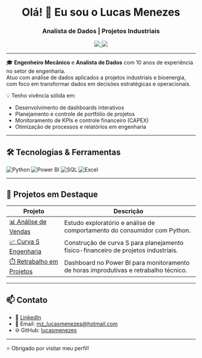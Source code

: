<h1 align="center">Olá! 👋 Eu sou o Lucas Menezes</h1>
<h3 align="center">Analista de Dados | Projetos Industriais</h3>

<p align="center">
  <a href="https://www.linkedin.com/in/lucasmenezess/">
    <img src="https://img.shields.io/badge/LinkedIn-Lucas%20Menezes-blue?style=flat&logo=linkedin&logoColor=white" />
  </a>
  <a href="mailto:mz_lucasmenezes@hotmail.com">
    <img src="https://img.shields.io/badge/Email-contato-red?style=flat&logo=gmail&logoColor=white" />
  </a>
</p>

---

🎓 **Engenheiro Mecânico** e **Analista de Dados** com 10 anos de experiência no setor de engenharia.  
Atuo com análise de dados aplicados a projetos industriais e bioenergia, com foco em transformar dados em decisões estratégicas e operacionais.

💡 Tenho vivência sólida em:

- Desenvolvimento de dashboards interativos
- Planejamento e controle de portfólio de projetos
- Monitoramento de KPIs e controle financeiro (CAPEX)
- Otimização de processos e relatórios em engenharia

---

## 🛠️ Tecnologias & Ferramentas

![Python](https://img.shields.io/badge/Python-3776AB?style=for-the-badge&logo=python&logoColor=white)
![Power BI](https://img.shields.io/badge/Power%20BI-F2C811?style=for-the-badge&logo=powerbi&logoColor=black)
![SQL](https://img.shields.io/badge/SQL-4479A1?style=for-the-badge&logo=postgresql&logoColor=white)
![Excel](https://img.shields.io/badge/Excel-217346?style=for-the-badge&logo=microsoft-excel&logoColor=white)

---

## 📌 Projetos em Destaque

| Projeto | Descrição |
|--------|-----------|
| [📊 Análise de Vendas](https://github.com/L-menezess/analise-vendas-2019) | Estudo exploratório e análise de comportamento do consumidor com Python. |
| [📈 Curva S Engenharia](https://github.com/usuario/curva-s-engenharia) | Construção de curva S para planejamento físico-financeiro de projetos industriais. |
| [⏱️ Retrabalho em Projetos](https://github.com/usuario/retrabalho-projetos) | Dashboard no Power BI para monitoramento de horas improdutivas e retrabalho técnico. |

---

## 📫 Contato

- 💼 [LinkedIn](https://www.linkedin.com/in/lucasmenezess/)
- 📧 Email: mz_lucasmenezes@hotmail.com
- 🌐 GitHub: [lucasmenezes](https://github.com/L-menezess)

---

⭐ Obrigado por visitar meu perfil!
